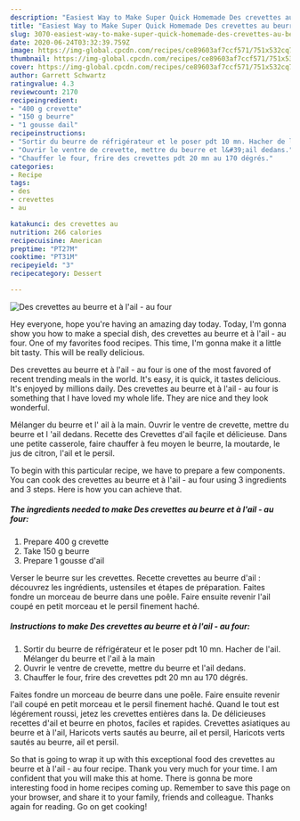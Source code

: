 ```yaml
---
description: "Easiest Way to Make Super Quick Homemade Des crevettes au beurre et à l&amp;#39;ail - au four"
title: "Easiest Way to Make Super Quick Homemade Des crevettes au beurre et à l&amp;#39;ail - au four"
slug: 3070-easiest-way-to-make-super-quick-homemade-des-crevettes-au-beurre-et-a-l-and-39-ail-au-four
date: 2020-06-24T03:32:39.759Z
image: https://img-global.cpcdn.com/recipes/ce89603af7ccf571/751x532cq70/des-crevettes-au-beurre-et-a-lail-au-four-photo-principale-de-la-recette.jpg
thumbnail: https://img-global.cpcdn.com/recipes/ce89603af7ccf571/751x532cq70/des-crevettes-au-beurre-et-a-lail-au-four-photo-principale-de-la-recette.jpg
cover: https://img-global.cpcdn.com/recipes/ce89603af7ccf571/751x532cq70/des-crevettes-au-beurre-et-a-lail-au-four-photo-principale-de-la-recette.jpg
author: Garrett Schwartz
ratingvalue: 4.3
reviewcount: 2170
recipeingredient:
- "400 g crevette"
- "150 g beurre"
- "1 gousse dail"
recipeinstructions:
- "Sortir du beurre de réfrigérateur et le poser pdt 10 mn. Hacher de l&#39;ail. Mélanger du beurre et l&#39;ail à la main"
- "Ouvrir le ventre de crevette, mettre du beurre et l&#39;ail dedans."
- "Chauffer le four, frire des crevettes pdt 20 mn au 170 dégrés."
categories:
- Recipe
tags:
- des
- crevettes
- au

katakunci: des crevettes au 
nutrition: 266 calories
recipecuisine: American
preptime: "PT27M"
cooktime: "PT31M"
recipeyield: "3"
recipecategory: Dessert

---
```



![Des crevettes au beurre et à l&#39;ail - au four](https://img-global.cpcdn.com/recipes/ce89603af7ccf571/751x532cq70/des-crevettes-au-beurre-et-a-lail-au-four-photo-principale-de-la-recette.jpg)

Hey everyone, hope you're having an amazing day today. Today, I'm gonna show you how to make a special dish, des crevettes au beurre et à l&#39;ail - au four. One of my favorites food recipes. This time, I'm gonna make it a little bit tasty. This will be really delicious.

Des crevettes au beurre et à l&#39;ail - au four is one of the most favored of recent trending meals in the world. It's easy, it is quick, it tastes delicious. It's enjoyed by millions daily. Des crevettes au beurre et à l&#39;ail - au four is something that I have loved my whole life. They are nice and they look wonderful.

Mélanger du beurre et l&#39; ail à la main. Ouvrir le ventre de crevette, mettre du beurre et l &#39;ail dedans. Recette des Crevettes d&#39;ail façile et délicieuse. Dans une petite casserole, faire chauffer à feu moyen le beurre, la moutarde, le jus de citron, l&#39;ail et le persil.


To begin with this particular recipe, we have to prepare a few components. You can cook des crevettes au beurre et à l&#39;ail - au four using 3 ingredients and 3 steps. Here is how you can achieve that.

<!--inarticleads1-->

##### The ingredients needed to make Des crevettes au beurre et à l&#39;ail - au four:

1. Prepare 400 g crevette
1. Take 150 g beurre
1. Prepare 1 gousse d&#39;ail


Verser le beurre sur les crevettes. Recette crevettes au beurre d&#39;ail : découvrez les ingrédients, ustensiles et étapes de préparation. Faites fondre un morceau de beurre dans une poêle. Faire ensuite revenir l&#39;ail coupé en petit morceau et le persil finement haché. 

<!--inarticleads2-->

##### Instructions to make Des crevettes au beurre et à l&#39;ail - au four:

1. Sortir du beurre de réfrigérateur et le poser pdt 10 mn. Hacher de l&#39;ail. Mélanger du beurre et l&#39;ail à la main
1. Ouvrir le ventre de crevette, mettre du beurre et l&#39;ail dedans.
1. Chauffer le four, frire des crevettes pdt 20 mn au 170 dégrés.


Faites fondre un morceau de beurre dans une poêle. Faire ensuite revenir l&#39;ail coupé en petit morceau et le persil finement haché. Quand le tout est légérement roussi, jetez les crevettes entières dans la. De délicieuses recettes d&#39;ail et beurre en photos, faciles et rapides. Crevettes asiatiques au beurre et à l&#39;ail, Haricots verts sautés au beurre, ail et persil, Haricots verts sautés au beurre, ail et persil. 

So that is going to wrap it up with this exceptional food des crevettes au beurre et à l&#39;ail - au four recipe. Thank you very much for your time. I am confident that you will make this at home. There is gonna be more interesting food in home recipes coming up. Remember to save this page on your browser, and share it to your family, friends and colleague. Thanks again for reading. Go on get cooking!
